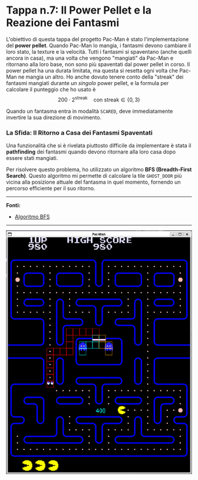 # Tappa n.7: Il Power Pellet e la Reazione dei Fantasmi

L'obiettivo di questa tappa del progetto Pac-Man è stato l'implementazione del **power pellet**. Quando Pac-Man lo mangia, i fantasmi devono cambiare il loro stato, la texture e la velocità. Tutti i fantasmi si spaventano (anche quelli ancora in casa), ma una volta che vengono "mangiati" da Pac-Man e ritornano alla loro base, non sono più spaventati dal power pellet in corso. Il power pellet ha una durata limitata, ma questa si resetta ogni volta che Pac-Man ne mangia un altro. Ho anche dovuto tenere conto della "streak" dei fantasmi mangiati durante *un singolo* power pellet, e la formula per calcolare il punteggio che ho usato è $$200\cdot 2^{\text{streak}} \quad \text{con streak}\in\{0,3\}$$

Quando un fantasma entra in modalità `SCARED`, deve immediatamente invertire la sua direzione di movimento.

### La Sfida: Il Ritorno a Casa dei Fantasmi Spaventati

Una funzionalità che si è rivelata piuttosto difficile da implementare è stata il **pathfinding** dei fantasmi quando devono ritornare alla loro casa dopo essere stati mangiati.

Per risolvere questo problema, ho utilizzato un algoritmo **BFS (Breadth-First Search)**. Questo algoritmo mi permette di calcolare la tile `GHOST_DOOR` più vicina alla posizione attuale del fantasma in quel momento, fornendo un percorso efficiente per il suo ritorno.

---

**Fonti:**
* [Algoritmo BFS](https://medium.com/@RobuRishabh/classic-graph-algorithms-c-9773f2841f2e)
---

![Demo con i power pellet e i fantasmi spaventati](images/demo.png)